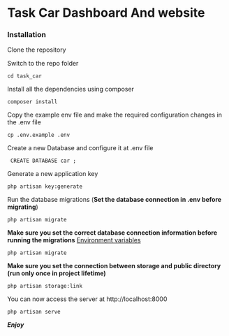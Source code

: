 # Task Car Dashboard And website


### Installation


Clone the repository

    


Switch to the repo folder

    cd task_car

Install all the dependencies using composer

    composer install

Copy the example env file and make the required configuration changes in the .env file

    cp .env.example .env

Create a new Database and configure it at .env file

     CREATE DATABASE car ;

Generate a new application key

    php artisan key:generate
    

Run the database migrations (**Set the database connection in .env before migrating**)

    php artisan migrate

**Make sure you set the correct database connection information before running the migrations** [Environment variables](#environment-variables)

    php artisan migrate

**Make sure you set the connection between storage and public directory (run only once in project lifetime)**

    php artisan storage:link 


You can now access the server at http://localhost:8000

    php artisan serve


***Enjoy*** 
    
    
